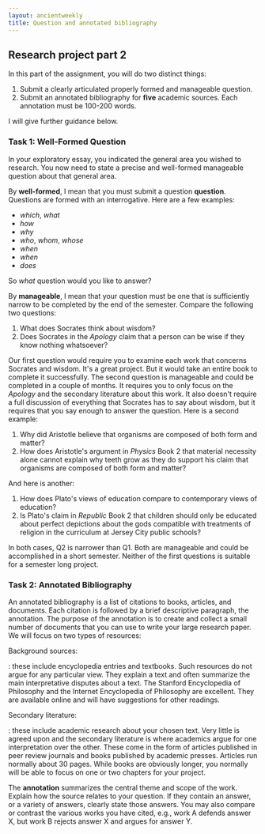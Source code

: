 ```yaml
---
layout: ancientweekly
title: Question and annotated bibliography
---
```




## Research project part 2

In this part of the assignment, you will do two distinct things: 

1. Submit a clearly articulated properly formed and manageable question. 
2. Submit an annotated bibliography for **five** academic sources. Each annotation must be 100-200 words. 



I will give further guidance below. 



### Task 1: Well-Formed Question

In your exploratory essay, you indicated the general area you wished to research. You now need to state a precise and well-formed manageable question about that general area. 

By **well-formed**, I mean that you must submit a question  **question**. Questions are formed with an interrogative. Here are a few examples: 

+ *which*, *what*
+ *how*
+ *why*
+ *who*, *whom*, *whose* 
+ *when*
+ *when*
+ *does*

So *what* question would you like to answer?

By **manageable**, I mean that your question must be one that is sufficiently narrow to be completed by the end of the semester. Compare the following two questions:

1. What does Socrates think about wisdom? 
2. Does Socrates in the *Apology* claim that a person can be wise if they know nothing whatsoever? 

Our first question would require you to examine each work that concerns Socrates and wisdom. It's a great project. But it would take an entire book to  complete it successfully. The second question is manageable and could be completed in a couple of months. It requires you to only focus on the *Apology* and the secondary literature about this work. It also doesn't require a full discussion of everything that Socrates has to say about wisdom, but it requires that you say enough to answer the question. Here is a second example: 

1. Why did Aristotle believe that organisms are composed of both form and matter? 
1. How does Aristotle's argument in *Physics* Book 2 that material necessity alone cannot explain why teeth grow as they do support his claim that organisms are composed of both form and matter?

And here is another:

1. How does Plato's views of education compare to contemporary views of education? 
1. Is Plato's claim in *Republic* Book 2 that children should only be educated about perfect depictions about the gods compatible with treatments of religion in the curriculum at Jersey City public schools?

In both cases, Q2 is narrower than Q1. Both are manageable and could be accomplished in a short semester. Neither of the first questions is suitable for a semester long project. 



### Task 2: Annotated Bibliography

An annotated bibliography is a list of citations to books, articles, and documents. Each citation is followed by a brief descriptive paragraph, the annotation. The purpose of the annotation is to create and collect a
small number of documents that you can use to write your large research paper. We will focus on two types of resources:

Background sources:

:   these include encyclopedia entries and textbooks. Such resources do not argue for any particular view. They explain a text and often summarize the main interpretative disputes about a text. The Stanford Encyclopedia of Philosophy and the Internet Encyclopedia of Philosophy are excellent. They are available online and will have suggestions for other readings.

Secondary literature:

:   these include academic research about your chosen text. Very little is agreed upon and the secondary literature is where academics argue for one interpretation over the other. These come in the form of articles published in peer review journals and books published by academic presses. Articles run normally about 30 pages. While books are obviously longer, you normally will be able to focus on one or two chapters for your project.

The **annotation**  summarizes the central theme and scope of the work. Explain how the source relates to your question. If they contain an answer, or a variety of answers, clearly state those answers. You may also compare or contrast the various works you have cited, e.g., work A defends answer X, but work B rejects answer X and argues for answer Y.



